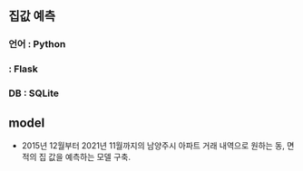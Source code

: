 ## 집값 예측
### 언어 : Python
###  : Flask
### DB : SQLite
## model

- 2015년 12월부터 2021년 11월까지의 남양주시 아파트 거래 내역으로 원하는 동, 면적의 집 값을 예측하는 모델 구축.
